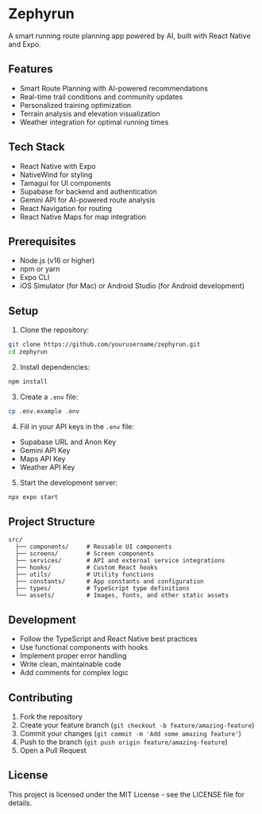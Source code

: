 # Zephyrun

A smart running route planning app powered by AI, built with React Native and Expo.

## Features

- Smart Route Planning with AI-powered recommendations
- Real-time trail conditions and community updates
- Personalized training optimization
- Terrain analysis and elevation visualization
- Weather integration for optimal running times

## Tech Stack

- React Native with Expo
- NativeWind for styling
- Tamagui for UI components
- Supabase for backend and authentication
- Gemini API for AI-powered route analysis
- React Navigation for routing
- React Native Maps for map integration

## Prerequisites

- Node.js (v16 or higher)
- npm or yarn
- Expo CLI
- iOS Simulator (for Mac) or Android Studio (for Android development)

## Setup

1. Clone the repository:
```bash
git clone https://github.com/yourusername/zephyrun.git
cd zephyrun
```

2. Install dependencies:
```bash
npm install
```

3. Create a `.env` file:
```bash
cp .env.example .env
```

4. Fill in your API keys in the `.env` file:
- Supabase URL and Anon Key
- Gemini API Key
- Maps API Key
- Weather API Key

5. Start the development server:
```bash
npx expo start
```

## Project Structure

```
src/
  ├── components/     # Reusable UI components
  ├── screens/        # Screen components
  ├── services/       # API and external service integrations
  ├── hooks/          # Custom React hooks
  ├── utils/          # Utility functions
  ├── constants/      # App constants and configuration
  ├── types/          # TypeScript type definitions
  └── assets/         # Images, fonts, and other static assets
```

## Development

- Follow the TypeScript and React Native best practices
- Use functional components with hooks
- Implement proper error handling
- Write clean, maintainable code
- Add comments for complex logic

## Contributing

1. Fork the repository
2. Create your feature branch (`git checkout -b feature/amazing-feature`)
3. Commit your changes (`git commit -m 'Add some amazing feature'`)
4. Push to the branch (`git push origin feature/amazing-feature`)
5. Open a Pull Request

## License

This project is licensed under the MIT License - see the LICENSE file for details. 